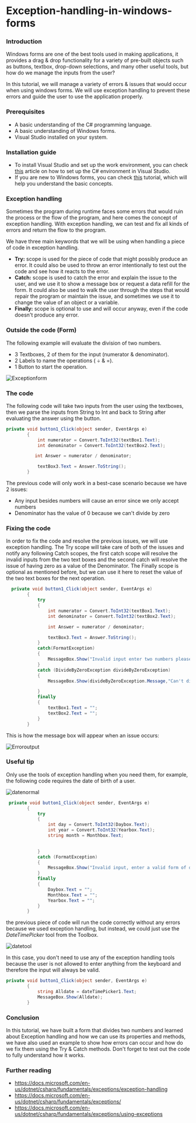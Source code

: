 # Exception-handling-in-windows-forms

### Introduction
Windows forms are one of the best tools used in making applications, it provides a drag & drop functionality for a variety of pre-built objects such as buttons, textbox, drop-down selections, and many other useful tools, but how do we manage the inputs from the user?

In this tutorial, we will manage a variety of errors & issues that would occur when using windows forms. We will use exception handling to prevent these errors and guide the user to use the application properly.

### Prerequisites
- A basic understanding of the C# programming language.
- A basic understanding of Windows forms.
- Visual Studio installed on your system.

### Installation guide
- To install Visual Studio and set up the work environment, you can check [this](https://www.geeksforgeeks.org/setting-environment-c-sharp/) article on how to set up the C# environment in Visual Studio.
- If you are new to Windows forms, you can check [this](https://www.section.io/engineering-education/getting-started-with-windows-forms-using-c-sharp/) tutorial, which will help you understand the basic concepts.

### Exception handling 
Sometimes the program during runtime faces some errors that would ruin the process or the flow of the program, and here comes the concept of exception handling. With exception handling, we can test and fix all kinds of errors and return the flow to the program.

We have three main keywords that we will be using when handling a piece of code in exception handling.
- **Try:** scope is used for the piece of code that might possibly produce an error. It could also be used to throw an error intentionally to test out the code and see how it reacts to the error.
- **Catch:** scope is used to catch the error and explain the issue to the user, and we use it to show a message box or request a data refill for the form. It could also be used to walk the user through the steps that would repair the program or maintain the issue, and sometimes we use it to change the value of an object or a variable.
- **Finally:** scope is optional to use and will occur anyway, even if the code doesn't produce any error. 

### Outside the code (Form)
The following example will evaluate the division of two numbers.
- 3 Textboxes, 2 of them for the input (numerator & denominator).
- 2 Labels to name the operations ( ÷ & =).
- 1 Button to start the operation.

![Exceptionform](/engineering-education/exception-handling-in-windows-forms/Exceptionform.png)

### The code
The following code will take two inputs from the user using the textboxes, then we parse the inputs from String to Int and back to String after evaluating the answer using the button.
```c#
private void button1_Click(object sender, EventArgs e)
        {
            int numerator = Convert.ToInt32(textBox1.Text);
            int denominator = Convert.ToInt32(textBox2.Text);

           int Answer = numerator / denominator;

            textBox3.Text = Answer.ToString();
        }
```
The previous code will only work in a best-case scenario because we have 2 issues:
- Any input besides numbers will cause an error since we only accept numbers
- Denominator has the value of 0 because we can't divide by zero

### Fixing the code
In order to fix the code and resolve the previous issues, we will use exception handling. The Try scope will take care of both of the issues and notify any following Catch scopes, the first catch scope will resolve the invalid inputs from the two text boxes and the second catch will resolve the issue of having zero as a value of the Denominator. The Finally scope is optional as mentioned before, but we can use it here to reset the value of the two text boxes for the next operation.
```c#
  private void button1_Click(object sender, EventArgs e)
        {
            try
            {
                int numerator = Convert.ToInt32(textBox1.Text);
                int denominator = Convert.ToInt32(textBox2.Text);

                int Answer = numerator / denominator;

                textBox3.Text = Answer.ToString();
            }
            catch(FormatException)
            {
                MessageBox.Show("Invalid input enter two numbers please");
            }
            catch (DivideByZeroException divideByZeroException)
            {
                MessageBox.Show(divideByZeroException.Message,"Can't divide by zero");

            }
            finally
            {
                textBox1.Text = "";
                textBox2.Text = "";
            }
        }
```
This is how the message box will appear when an issue occurs:

![Erroroutput](/engineering-education/exception-handling-in-windows-forms/Erroroutput.png)

### Useful tip
Only use the tools of exception handling when you need them, for example, the following code requires the date of birth of a user.

![datenormal](/engineering-education/exception-handling-in-windows-forms/datenormal.png)

```c#
 private void button1_Click(object sender, EventArgs e)
        {
            try
            {
                int day = Convert.ToInt32(Daybox.Text);
                int year = Convert.ToInt32(Yearbox.Text);
                string month = Monthbox.Text;

                
            }
            catch (FormatException)
            {
                MessageBox.Show("Invalid input, enter a valid form of date please");
            }          
            finally
            {
                Daybox.Text = "";
                Monthbox.Text = "";
                Yearbox.Text = "";
            }
        }
```
the previous piece of code will run the code correctly without any errors because we used exception handling, but instead, we could just use the *DateTimePicker* tool from the Toolbox.

![datetool](/engineering-education/exception-handling-in-windows-forms/datetool.png)

In this case, you don't need to use any of the exception handling tools because the user is not allowed to enter anything from the keyboard and therefore the input will always be valid.
```c#
private void button1_Click(object sender, EventArgs e)
        {
            string Alldate = dateTimePicker1.Text;
            MessageBox.Show(Alldate);
        }
```        
### Conclusion
In this tutorial, we have built a form that divides two numbers and learned about Exception handling and how we can use its properties and methods, we have also used an example to show how errors can occur and how do we fix them using the Try & Catch methods. Don't forget to test out the code to fully understand how it works.

### Further reading
- https://docs.microsoft.com/en-us/dotnet/csharp/fundamentals/exceptions/exception-handling
- https://docs.microsoft.com/en-us/dotnet/csharp/fundamentals/exceptions/
- https://docs.microsoft.com/en-us/dotnet/csharp/fundamentals/exceptions/using-exceptions
